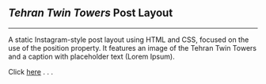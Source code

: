 ## **_Tehran Twin Towers_** Post Layout

---

A static Instagram-style post layout using HTML and CSS, focused on the use of the position property.
It features an image of the Tehran Twin Towers and a caption with placeholder text (Lorem Ipsum).

Click [here](https://rouhi438.github.io/CodeHUB/PetronasTowers) . . .
